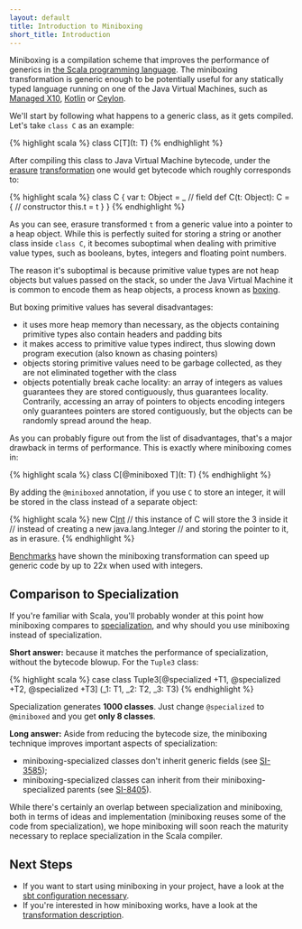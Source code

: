 ```yaml
---
layout: default
title: Introduction to Miniboxing
short_title: Introduction
---
```


Miniboxing is a compilation scheme that improves the performance of generics in [the Scala programming language](http://scala-lang.org). The miniboxing transformation is generic enough to be potentially useful for any statically typed language running on one of the Java Virtual Machines, such as [Managed X10](http://x10-lang.org), [Kotlin](http://kotlin.jetbrains.org/) or [Ceylon](http://ceylon-lang.org).

We'll start by following what happens to a generic class, as it gets compiled. Let's take `class C` as an example:

{% highlight scala %}
 class C[T](t: T)
{% endhighlight %}

After compiling this class to Java Virtual Machine bytecode, under the <a href="http://en.wikipedia.org/wiki/Type_erasure" target="_blank">erasure</a> <a href="http://homepages.inf.ed.ac.uk/wadler/gj/" target="_blank">transformation</a> one would get bytecode which roughly corresponds to:

{% highlight scala %}
 class C {
   var t: Object = _         // field
   def C(t: Object): C = {   // constructor
     this.t = t
   }
 }
{% endhighlight %}

As you can see, erasure transformed `t` from a generic value into a pointer to a heap object. While this is perfectly suited for storing a string or another class inside `class C`, it becomes suboptimal when dealing with primitive value types, such as booleans, bytes, integers and floating point numbers.

The reason it's suboptimal is because primitive value types are not heap objects but values passed on the stack, so under the Java Virtual Machine it is common to encode them as heap objects, a process known as <a href="http://en.wikipedia.org/wiki/Object_type_%28object-oriented_programming%29#Boxing" target="_blank">boxing</a>.

But boxing primitive values has several disadvantages:

* it uses more heap memory than necessary, as the objects containing primitive types also contain headers and padding bits
* it makes access to primitive value types indirect, thus slowing down program execution (also known as chasing pointers)
* objects storing primitive values need to be garbage collected, as they are not eliminated together with the class
* objects potentially break cache locality: an array of integers as values guarantees they are stored contiguously, thus guarantees locality. Contrarily, accessing an array of pointers to objects encoding integers only guarantees pointers are stored contiguously, but the objects can be randomly spread around the heap.

As you can probably figure out from the list of disadvantages, that's a major drawback in terms of performance. This is exactly where miniboxing comes in:

{% highlight scala %}
 class C[@miniboxed T](t: T)
{% endhighlight %}

By adding the `@miniboxed` annotation, if you use `C` to store an integer, it will be stored in the class instead of a separate object:

{% highlight scala %}
 new C[Int](3) // this instance of C will store the 3 inside it
               // instead of creating a new java.lang.Integer
               // and storing the pointer to it, as in erasure.
{% endhighlight %}

[Benchmarks](/benchmarks.html) have shown the miniboxing transformation can speed up generic code by up to 22x when used with integers.

## Comparison to Specialization

If you're familiar with Scala, you'll probably wonder at this point how miniboxing compares to <a href="http://infoscience.epfl.ch/record/150134" target="_blank">specialization</a>, and why should you use miniboxing instead of specialization.

**Short answer:** because it matches the performance of specialization, without the bytecode blowup. For the `Tuple3` class:

{% highlight scala %}
case class Tuple3[@specialized +T1, @specialized +T2, @specialized +T3]
                 (_1: T1, _2: T2, _3: T3)
{% endhighlight %}

Specialization generates **1000 classes**. Just change `@specialized` to `@miniboxed` and you get **only 8 classes**.

**Long answer:** Aside from reducing the bytecode size, the miniboxing technique improves important aspects of specialization:

* miniboxing-specialized classes don't inherit generic fields (see <a href="https://issues.scala-lang.org/browse/SI-3585" target="_blank">SI-3585</a>);
* miniboxing-specialized classes can inherit from their miniboxing-specialized parents (see <a href="https://issues.scala-lang.org/browse/SI-8405" target="_blank">SI-8405</a>).

While there's certainly an overlap between specialization and miniboxing, both in terms of ideas and implementation (miniboxing reuses some of the code from specialization), we hope miniboxing will soon reach the maturity necessary to replace specialization in the Scala compiler.

## Next Steps

 * If you want to start using miniboxing in your project, have a look at the [sbt configuration necessary](/using_sbt.html).
 * If you're interested in how miniboxing works, have a look at the [transformation description](/transformation.html).


